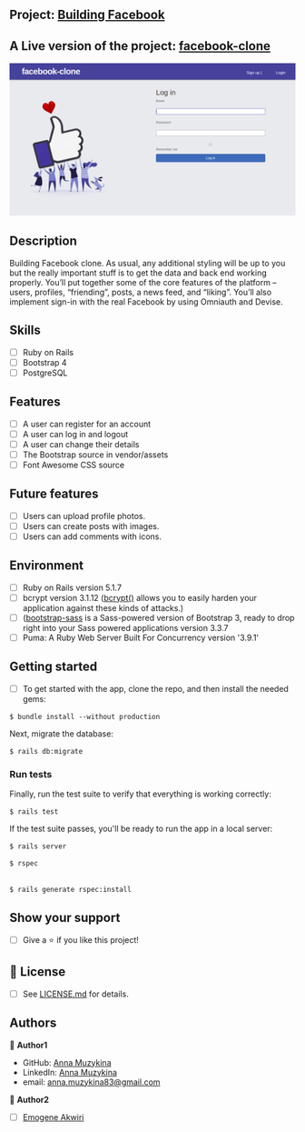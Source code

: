 ## Project: [Building Facebook](https://www.theodinproject.com/courses/ruby-on-rails/lessons/final-project)

## A Live version of the project:  [facebook-clone](https://desolate-bastion-95748.herokuapp.com/login)
![screen](https://github.com/Anna-Myzukina/facebook-clone/blob/master/app/assets/images/1.png)

## Description

Building Facebook clone. As usual, any additional styling will be up to you but the really important stuff is to get the data and back end working properly. You’ll put together some of the core features of the platform – users, profiles, “friending”, posts, a news feed, and “liking”. You’ll also implement sign-in with the real Facebook by using Omniauth and Devise.

## Skills 
- [ ] Ruby on Rails
- [ ] Bootstrap 4
- [ ] PostgreSQL

## Features
- [ ] A user can register for an account
- [ ] A user can log in and logout
- [ ] A user can change their details
- [ ] The Bootstrap source in vendor/assets
- [ ] Font Awesome CSS source

## Future features
- [ ] Users can upload profile photos.
- [ ] Users can create posts with images.
- [ ] Users can add comments with icons.

## Environment
- [ ] Ruby on Rails version 5.1.7
- [ ] bcrypt version 3.1.12 ([bcrypt()](https://github.com/codahale/bcrypt-ruby) allows you to easily harden your application against these kinds of attacks.)
- [ ] ([bootstrap-sass](https://www.rubydoc.info/gems/bootstrap-sass/3.3.6) is a Sass-powered version of Bootstrap 3, ready to drop right into your Sass powered applications version 3.3.7
- [ ] Puma: A Ruby Web Server Built For Concurrency version '3.9.1'

## Getting started
- [ ] To get started with the app, clone the repo, and then install the needed gems:

```
$ bundle install --without production
```

Next, migrate the database:

```
$ rails db:migrate
```

### Run tests

Finally, run the test suite to verify that everything is working correctly:

```
$ rails test
```

If the test suite passes, you'll be ready to run the app in a local server:

```
$ rails server
```

```
$ rspec
```

```

$ rails generate rspec:install
```

## Show your support

- [ ] Give a ⭐️ if you like this project!

## 📝 License

* [ ] See [LICENSE.md](https://github.com/Anna-Myzukina/facebook-clone/blob/master/LICENSE.md) for details.

## Authors

👤 **Author1**
* GitHub: [Anna Muzykina](https://github.com/Anna-Myzukina)
* LinkedIn: [Anna Muzykina](https://www.linkedin.com/in/anna-muzykina/)
* email: anna.muzykina83@gmail.com

👤 **Author2**
* [ ] [Emogene Akwiri](https://github.com/Elukoye)
